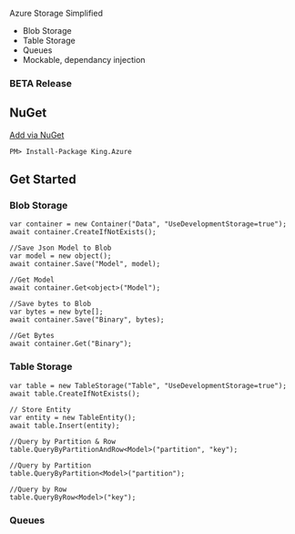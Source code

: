 Azure Storage Simplified
- Blob Storage
- Table Storage
- Queues
- Mockable, dependancy injection

### BETA Release

## NuGet
[Add via NuGet](https://www.nuget.org/packages/King.Azure)
```
PM> Install-Package King.Azure
```

## Get Started
### Blob Storage
```
var container = new Container("Data", "UseDevelopmentStorage=true");
await container.CreateIfNotExists();

//Save Json Model to Blob
var model = new object();
await container.Save("Model", model);

//Get Model
await container.Get<object>("Model");

//Save bytes to Blob
var bytes = new byte[];
await container.Save("Binary", bytes);

//Get Bytes
await container.Get("Binary");
```

### Table Storage
```
var table = new TableStorage("Table", "UseDevelopmentStorage=true");
await table.CreateIfNotExists();

// Store Entity
var entity = new TableEntity();
await table.Insert(entity);

//Query by Partition & Row
table.QueryByPartitionAndRow<Model>("partition", "key");

//Query by Partition
table.QueryByPartition<Model>("partition");

//Query by Row
table.QueryByRow<Model>("key");
```

### Queues
```
```